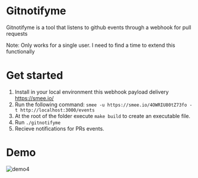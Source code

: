# Gitnotifyme

Gitnotifyme is a tool that listens to github events through a webhook for pull requests

Note: Only works for a single user. I need to find a time to extend this functionally

# Get started
1. Install in your local environment this webhook payload delivery https://smee.io/
2. Run the following command: `smee -u https://smee.io/4OWRIU80tZ73fo -t http://localhost:3000/events`
3. At the root of the folder execute `make build` to create an executable file.
4. Run `./gitnotifyme`
5. Recieve notifications for PRs events.

# Demo
![demo4](https://github.com/orlandorode97/gitnotifyme/assets/34588445/65aaf061-98ce-461d-bcbd-eba1705ca63c)
